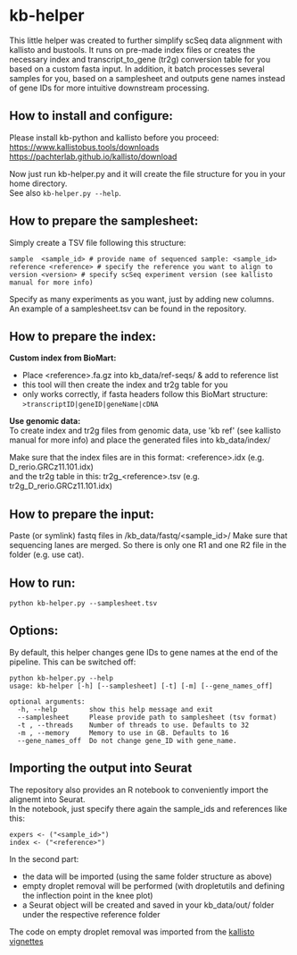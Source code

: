# kb-helper

This little helper was created to further simplify scSeq data alignment with kallisto and bustools. 
It runs on pre-made index files or creates the necessary index and transcript_to_gene (tr2g) conversion table for you based on a custom fasta input.
In addition, it batch processes several samples for you, based on a samplesheet and outputs gene names instead of gene IDs for more intuitive downstream processing.  

## How to install and configure:  
Please install kb-python and kallisto before you proceed:  
https://www.kallistobus.tools/downloads  
https://pachterlab.github.io/kallisto/download

Now just run kb-helper.py and it will create the file structure for you in your home directory.  
See also `kb-helper.py --help`. 

## How to prepare the samplesheet:  
Simply create a TSV file following this structure:  
```
sample  <sample_id> # provide name of sequenced sample: <sample_id>
reference <reference> # specify the reference you want to align to
version <version> # specify scSeq experiment version (see kallisto manual for more info)
``` 
Specify as many experiments as you want, just by adding new columns.  
An example of a samplesheet.tsv can be found in the repository.

## How to prepare the index:  
**Custom index from BioMart:**  
* Place \<reference>.fa.gz into kb_data/ref-seqs/ & add <reference> to reference list
* this tool will then create the index and tr2g table for you
* only works correctly, if fasta headers follow this BioMart structure:
`>transcriptID|geneID|geneName|cDNA`

**Use genomic data:**  
To create index and tr2g files from genomic data, use 'kb ref' (see kallisto manual for more info)
and place the generated files into kb_data/index/

Make sure that the index files are in this format: \<reference>.idx (e.g. D_rerio.GRCz11.101.idx)  
  and the tr2g table in this: tr2g_\<reference>.tsv (e.g. tr2g_D_rerio.GRCz11.101.idx) 

## How to prepare the input:  
Paste (or symlink) fastq files in /kb_data/fastq/<sample_id>/
Make sure that sequencing lanes are merged. So there is only one R1 and one R2 file in the folder (e.g. use cat).

## How to run:  

```
python kb-helper.py --samplesheet.tsv
```

## Options:
By default, this helper changes gene IDs to gene names at the end of the pipeline. This can be switched off:

```
python kb-helper.py --help
usage: kb-helper [-h] [--samplesheet] [-t] [-m] [--gene_names_off]

optional arguments:
  -h, --help        show this help message and exit
  --samplesheet     Please provide path to samplesheet (tsv format)
  -t , --threads    Number of threads to use. Defaults to 32
  -m , --memory     Memory to use in GB. Defaults to 16
  --gene_names_off  Do not change gene_ID with gene_name.

```

## Importing the output into Seurat

The repository also provides an R notebook to conveniently import the alignemt into Seurat.  
In the notebook, just specify there again the sample_ids and references like this:

```
expers <- ("<sample_id>")
index <- ("<reference>")
```

In the second part:  
* the data will be imported (using the same folder structure as above) 
* empty droplet removal will be performed (with dropletutils and defining the inflection point in the knee plot)
* a Seurat object will be created and saved in your kb_data/out/ folder under the respective reference folder

The code on empty droplet removal was imported from the [kallisto vignettes](https://www.kallistobus.tools/tutorials)


